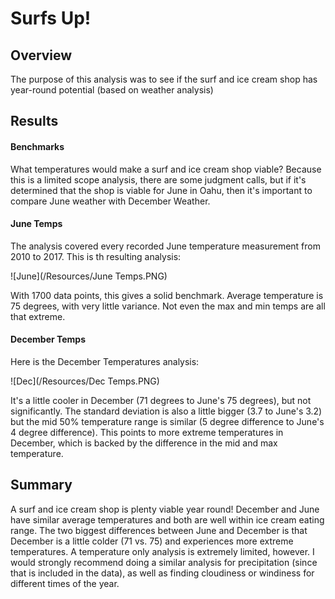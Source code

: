# Surfs Up!
## Overview
The purpose of this analysis was to see if the surf and ice cream shop has year-round potential (based on weather analysis)
## Results
#### Benchmarks
What temperatures would make a surf and ice cream shop viable? Because this is a limited scope analysis, there are some judgment calls, but if it's determined that the shop is viable for June in Oahu, then it's important to compare June weather with December Weather.
#### June Temps
The analysis covered every recorded June temperature measurement from 2010 to 2017. This is th resulting analysis:

![June](/Resources/June Temps.PNG)

With 1700 data points, this gives a solid benchmark. Average temperature is 75 degrees, with very little variance. Not even the max and min temps are all that extreme. 
#### December Temps
Here is the December Temperatures analysis:

![Dec](/Resources/Dec Temps.PNG)

It's a little cooler in December (71 degrees to June's 75 degrees), but not significantly. The standard deviation is also a little bigger (3.7 to June's 3.2) but the mid 50% temperature range is similar (5 degree difference to June's 4 degree difference). This points to more extreme temperatures in December, which is backed by the difference in the mid and max temperature. 
## Summary
A surf and ice cream shop is plenty viable year round! December and June have similar average temperatures and both are well within ice cream eating range. The two biggest differences between June and December is that December is a little colder (71 vs. 75) and experiences more extreme temperatures. 
A temperature only analysis is extremely limited, however. I would strongly recommend doing a similar analysis for precipitation (since that is included in the data), as well as finding cloudiness or windiness for different times of the year.
